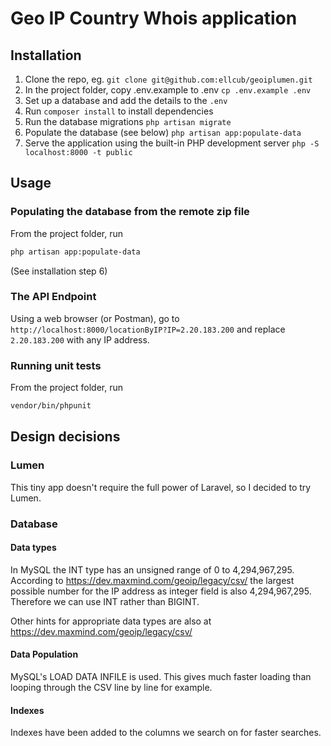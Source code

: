 # Geo IP Country Whois application

## Installation
1. Clone the repo, eg. `git clone git@github.com:ellcub/geoiplumen.git`
2. In the project folder, copy .env.example to .env `cp .env.example .env`
3. Set up a database and add the details to the `.env`
4. Run `composer install` to install dependencies
5. Run the database migrations `php artisan migrate`
6. Populate the database (see below) `php artisan app:populate-data`
7. Serve the application using the built-in PHP development server `php -S localhost:8000 -t public`

## Usage
### Populating the database from the remote zip file
From the project folder, run 
```bash
php artisan app:populate-data
```
(See installation step 6)

### The API Endpoint
Using a web browser (or Postman), go to `http://localhost:8000/locationByIP?IP=2.20.183.200` 
and replace `2.20.183.200` with any IP address.


### Running unit tests
From the project folder, run 
```bash
vendor/bin/phpunit
```


## Design decisions

### Lumen
This tiny app doesn't require the full power of Laravel, so I decided to try Lumen.

### Database
#### Data types
In MySQL the INT type has an unsigned range of 0 to 4,294,967,295.  
According to https://dev.maxmind.com/geoip/legacy/csv/ the largest possible number for the IP address as integer field is also 4,294,967,295.  
Therefore we can use INT rather than BIGINT.

Other hints for appropriate data types are also at https://dev.maxmind.com/geoip/legacy/csv/

#### Data Population
MySQL's LOAD DATA INFILE is used.  This gives much faster loading than looping through the CSV line by line for example.

#### Indexes
Indexes have been added to the columns we search on for faster searches.

